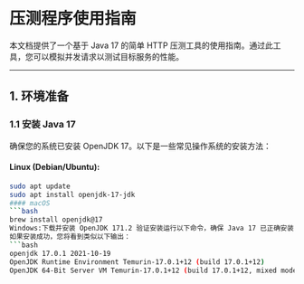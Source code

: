 # 压测程序使用指南

本文档提供了一个基于 Java 17 的简单 HTTP 压测工具的使用指南。通过此工具，您可以模拟并发请求以测试目标服务的性能。

---

## 1. 环境准备

### 1.1 安装 Java 17
确保您的系统已安装 OpenJDK 17。以下是一些常见操作系统的安装方法：

#### Linux (Debian/Ubuntu):
```bash
sudo apt update
sudo apt install openjdk-17-jdk
#### macOS
```bash
brew install openjdk@17
Windows:下载并安装 OpenJDK 171.2 验证安装运行以下命令，确保 Java 17 已正确安装：bashjava -version
如果安装成功，您将看到类似以下输出：
```bash
openjdk 17.0.1 2021-10-19
OpenJDK Runtime Environment Temurin-17.0.1+12 (build 17.0.1+12)
OpenJDK 64-Bit Server VM Temurin-17.0.1+12 (build 17.0.1+12, mixed mode)
